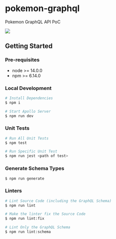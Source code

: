 # pokemon-graphql

Pokemon GraphQL API PoC

![](https://lucid.app/publicSegments/view/63733272-b1b3-419f-a6af-5c3bae40facc/image.jpeg)

## Getting Started

### Pre-requisites

- node >= 14.0.0
- npm >= 6.14.0

### Local Development

```bash
# Install Dependencies
$ npm i

# Start Apollo Server
$ npm run dev
```

### Unit Tests

```bash
# Run All Unit Tests
$ npm test

# Run Specific Unit Test
$ npm run jest <path of test>
```

### Generate Schema Types

```bash
$ npm run generate
```

### Linters

```bash
# Lint Source Code (including the GraphQL Schema)
$ npm run lint

# Make the linter fix the Source Code
$ npm run lint:fix

# Lint Only the GraphQL Schema
$ npm run lint:schema
```
